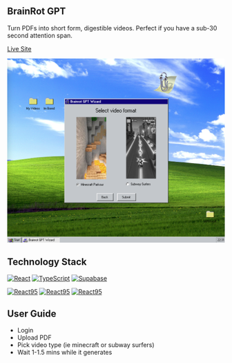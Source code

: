 ## BrainRot GPT

Turn PDFs into short form, digestible videos. Perfect if you have a sub-30 second attention span. 

[Live Site](https://brainrot-gpt-53atjhfps-tfrank11s-projects.vercel.app/)

![BrainRot Preview](public/brainrot-preview.png)

## Technology Stack

[![React](https://img.shields.io/badge/React-20232A?style=for-the-badge&logo=react&logoColor=61DAFB)](https://react.dev/)
[![TypeScript](https://img.shields.io/badge/TypeScript-%23007ACC?style=for-the-badge&logo=typescript&logoColor=white)](https://www.typescriptlang.org/)
[![Supabase](https://img.shields.io/badge/Supabase-181818?style=for-the-badge&logo=supabase&logoColor=white)](https://supabase.com/)

[![React95](https://img.shields.io/badge/Deepgram-grey)](https://deepgram.com/)
[![React95](https://img.shields.io/badge/ElevenLabs-grey)](https://elevenlabs.io/)
[![React95](https://img.shields.io/badge/OpenAI-4o--mini-blue)](https://openai.com/api/)


## User Guide
- Login
- Upload PDF
- Pick video type (ie minecraft or subway surfers)
- Wait 1-1.5 mins while it generates

